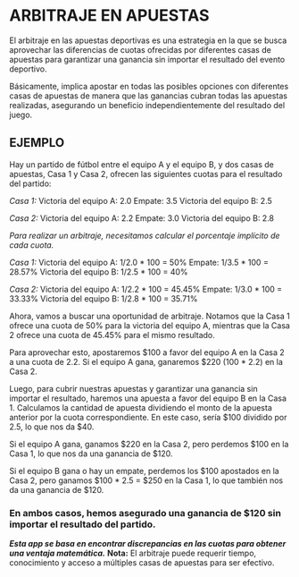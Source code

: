 # **ARBITRAJE EN APUESTAS**

El arbitraje en las apuestas deportivas es una estrategia en la que se busca aprovechar las diferencias de cuotas ofrecidas por diferentes casas de apuestas para garantizar una ganancia sin importar el resultado del evento deportivo. 

Básicamente, implica apostar en todas las posibles opciones con diferentes casas de apuestas de manera que las ganancias cubran todas las apuestas realizadas, asegurando un beneficio independientemente del resultado del juego.



## **EJEMPLO**

Hay un partido de fútbol entre el equipo A y el equipo B, y dos casas de apuestas, Casa 1 y Casa 2, ofrecen las siguientes cuotas para el resultado del partido:

*Casa 1:*
Victoria del equipo A: 2.0
Empate: 3.5
Victoria del equipo B: 2.5

*Casa 2:*
Victoria del equipo A: 2.2
Empate: 3.0
Victoria del equipo B: 2.8

*Para realizar un arbitraje, necesitamos calcular el porcentaje implícito de cada cuota.*

*Casa 1:*
Victoria del equipo A: 1/2.0 * 100 = 50%
Empate: 1/3.5 * 100 = 28.57%
Victoria del equipo B: 1/2.5 * 100 = 40%

*Casa 2:*
Victoria del equipo A: 1/2.2 * 100 = 45.45%
Empate: 1/3.0 * 100 = 33.33%
Victoria del equipo B: 1/2.8 * 100 = 35.71%

Ahora, vamos a buscar una oportunidad de arbitraje. Notamos que la Casa 1 ofrece una cuota de 50% para la victoria del equipo A, mientras que la Casa 2 ofrece una cuota de 45.45% para el mismo resultado. 

Para aprovechar esto, apostaremos $100 a favor del equipo A en la Casa 2 a una cuota de 2.2. Si el equipo A gana, ganaremos $220 (100 * 2.2) en la Casa 2.

Luego, para cubrir nuestras apuestas y garantizar una ganancia sin importar el resultado, haremos una apuesta a favor del equipo B en la Casa 1. 
Calculamos la cantidad de apuesta dividiendo el monto de la apuesta anterior por la cuota correspondiente. En este caso, sería $100 dividido por 2.5, lo que nos da $40.

Si el equipo A gana, ganamos $220 en la Casa 2, pero perdemos $100 en la Casa 1, lo que nos da una ganancia de $120.

Si el equipo B gana o hay un empate, perdemos los $100 apostados en la Casa 2, pero ganamos $100 * 2.5 = $250 en la Casa 1, lo que también nos da una ganancia de $120.

### **En ambos casos, hemos asegurado una ganancia de $120 sin importar el resultado del partido.**

***Esta app se basa en encontrar discrepancias en las cuotas para obtener una ventaja matemática.***
**Nota:** El arbitraje puede requerir tiempo, conocimiento y acceso a múltiples casas de apuestas para ser efectivo.


